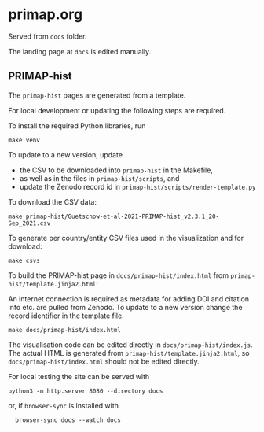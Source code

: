 # primap.org

Served from `docs` folder.

The landing page at `docs` is edited manually.

## PRIMAP-hist

The `primap-hist` pages are generated from a template.

For local development or updating the following steps are required.

To install the required Python libraries, run
```
make venv
```

To update to a new version, update

- the CSV to be downloaded into `primap-hist` in the Makefile,
- as well as in the files in `primap-hist/scripts`, and
- update the Zenodo record id in `primap-hist/scripts/render-template.py`

To download the CSV data:
```
make primap-hist/Guetschow-et-al-2021-PRIMAP-hist_v2.3.1_20-Sep_2021.csv
```

To generate per country/entity CSV files used in the visualization and for download:

```
make csvs
```

To build the PRIMAP-hist page in `docs/primap-hist/index.html` from `primap-hist/template.jinja2.html`:

An internet connection is required as metadata for adding DOI and citation info etc. are pulled from Zenodo.
To update to a new version change the record identifier in the template file.

```
make docs/primap-hist/index.html
```

The visualisation code can be edited directly in `docs/primap-hist/index.js`.
The actual HTML is generated from `primap-hist/template.jinja2.html`, so
`docs/primap-hist/index.html` should not be edited directly.

For local testing the site can be served with
```
python3 -m http.server 8080 --directory docs
```
or, if `browser-sync` is installed with
```
  browser-sync docs --watch docs
```
